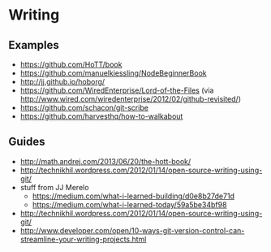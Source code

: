 # Writing

## Examples

* https://github.com/HoTT/book
* https://github.com/manuelkiessling/NodeBeginnerBook
* http://jj.github.io/hoborg/
* https://github.com/WiredEnterprise/Lord-of-the-Files (via http://www.wired.com/wiredenterprise/2012/02/github-revisited/)
* https://github.com/schacon/git-scribe
* https://github.com/harvesthq/how-to-walkabout

## Guides

* http://math.andrej.com/2013/06/20/the-hott-book/
* http://technikhil.wordpress.com/2012/01/14/open-source-writing-using-git/
* stuff from JJ Merelo
    * https://medium.com/what-i-learned-building/d0e8b27de71d
    * https://medium.com/what-i-learned-today/59a5be34bf98
* http://technikhil.wordpress.com/2012/01/14/open-source-writing-using-git/
* http://www.developer.com/open/10-ways-git-version-control-can-streamline-your-writing-projects.html
